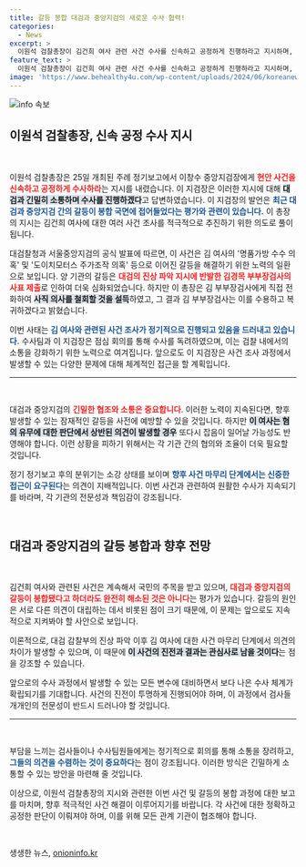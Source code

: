 ```yaml
---
title: 갈등 봉합 대검과 중앙지검의 새로운 수사 협력!
categories:
  - News
excerpt: >
  이원석 검찰총장이 김건희 여사 관련 사건 수사를 신속하고 공정하게 진행하라고 지시하며, 대검과 중앙지검 간 갈등이 완화되는 가운데 새로운 국면이 열렸다. 사건의 향후 전개에 관심이 집중된다!
feature_text: >
  이원석 검찰총장이 김건희 여사 관련 사건 수사를 신속하고 공정하게 진행하라고 지시하며, 대검과 중앙지검 간 갈등이 완화되는 가운데 새로운 국면이 열렸다. 사건의 향후 전개에 관심이 집중된다!
image: 'https://www.behealthy4u.com/wp-content/uploads/2024/06/koreanews.jpg'
---
```


<p><img src="https://www.behealthy4u.com/wp-content/uploads/2024/06/koreanews.jpg" alt="info 속보" /></p>

<h2 data-ke-size="size26">이원석 검찰총장, 신속 공정 수사 지시</h2>

<p data-ke-size="size16">&nbsp;</p>

<p>이원석 검찰총장은 25일 개최된 주례 정기보고에서 이창수 중앙지검장에게 <b><span style="color: #ee2323;">현안 사건을 신속하고 공정하게 수사하라</span></b>는 지시를 내렸습니다. 이 지검장은 이러한 지시에 대해 <b><span style="background-color: #21538527;">대검과 긴밀히 소통하며 수사를 진행하겠다</span></b>고 답변하였습니다. 이 지검장의 발언은 <b><span style="color: #1a5490;">최근 대검과 중앙지검 간의 갈등이 봉합 국면에 접어들었다는 평가와 관련이 있습니다.</span></b> 이 총장의 지시는 김건희 여사에 대한 여러 사건 조사를 적극적으로 추진하기 위한 의도로 풀이됩니다. </p>

<p>대검찰청과 서울중앙지검의 공식 발표에 따르면, 이 사건은 김 여사의 '명품가방 수수 의혹' 및 '도이치모터스 주가조작 의혹' 등으로 이어진 갈등을 해결하기 위한 노력의 일환으로 보입니다. 양 기관의 갈등은 <b><span style="color: #ee2323;">대검의 진상 파악 지시에 반발한 김경목 부부장검사의 사표 제출</span></b>로 인하여 더욱 심화되었습니다. 하지만 이 총장은 김 부부장검사에게 직접 전화하여 <b><span style="background-color: #21538527;">사직 의사를 철회할 것을 설득</span></b>하였고, 그 결과 김 부부장검사는 이를 수용하고 복귀하겠다고 밝혔습니다. </p>

<p>이번 사태는 <b><span style="color: #1a5490;">김 여사와 관련된 사건 조사가 정기적으로 진행되고 있음을 드러내고 있습니다.</span></b> 수사팀과 이 지검장은 점심 회의를 통해 수사를 독려하였으며, 이는 검찰 내에서의 소통을 강화하기 위한 노력으로 여겨집니다. 앞으로도 이 지검장은 사건 조사 과정에서 발생할 수 있는 다양한 문제에 대해 체계적인 접근을 할 계획입니다.</p>

<hr>

<p data-ke-size="size16">&nbsp;</p>

<p>대검과 중앙지검의 <b><span style="color: #ee2323;">긴밀한 협조와 소통은 중요합니다</span></b>. 이러한 노력이 지속된다면, 향후 발생할 수 있는 잠재적인 갈등을 사전에 예방할 수 있을 것입니다. 하지만 <b><span style="background-color: #21538527;">이 여사는 혐의 유무에 대한 판단에서 상반된 의견이 발생할 경우</span></b> 또다시 잡음이 일어날 가능성도 반영해야 합니다. 이런 상황을 피하기 위해서는 각 기관 간의 협의와 조율이 더욱 필요할 것입니다. </p>

<p>정기 정기보고 후의 분위기는 소강 상태를 보이며 <b><span style="color: #1a5490;">향후 사건 마무리 단계에서는 신중한 접근이 요구된다</span></b>는 의견이 지배적입니다. 이번 사건과 관련하여 원활한 수사가 지속되기를 바라며, 각 기관의 전문성과 책임감이 강조됩니다.</p>

<p data-ke-size="size16">&nbsp;</p>

<h2 data-ke-size="size26">대검과 중앙지검의 갈등 봉합과 향후 전망</h2>

<p data-ke-size="size16">&nbsp;</p>

<p>김건희 여사와 관련된 사건은 계속해서 국민의 주목을 받고 있으며, <b><span style="color: #ee2323;">대검과 중앙지검의 갈등이 봉합됐다고 하더라도 완전히 해소된 것은 아니다</span></b>는 평가가 있습니다. 갈등의 원인은 서로 다른 의견이 대립하는 데서 비롯된 점이 크기 때문에, 이 문제는 앞으로도 지속적으로 지켜봐야 할 사안으로 보입니다. </p>

<p>이론적으로, 대검 감찰부의 진상 파악 이후 김 여사에 대한 사건 마무리 단계에서 의견의 차이가 발생할 수 있으며, 이 때문에 <b><span style="background-color: #21538527;">이 사건의 진전과 결과는 관심사로 남을 것이다</span></b>는 점을 강조할 수 있습니다. </p>

<p>앞으로의 수사 과정에서 발생할 수 있는 모든 변수에 대비하면서 보다 나은 수사 체계가 확립되기를 기대합니다. 사건의 진전이 투명하게 진행되어야 하며, 이 과정에서 검사들 개개인의 전문성이 반드시 드러나야 할 것입니다. </p>

<hr>

<p data-ke-size="size16">&nbsp;</p>

<p>부담을 느끼는 검사들이나 수사팀원들에게는 정기적으로 회의를 통해 소통을 장려하고, <b><span style="color: #1a5490;">그들의 의견을 수렴하는 것이 중요하다</span></b>는 점이 강조됩니다. 이러한 방식은 긴밀하게 소통할 수 있는 방안을 마련해 줄 것입니다.</p>

<p>이상으로, 이원석 검찰총장의 지시와 관련한 이번 사건 및 갈등의 봉합 과정에 대한 보고를 마치며, 향후 적극적인 사건 해결이 이루어지기를 바랍니다. 각 사건에 대한 정확하고 공정한 판단이 이뤄져야 하며, 이를 위해 모든 관계 기관이 협조해야 합니다. </p>

<p data-ke-size="size16">&nbsp;</p>
생생한 뉴스, <a href="https://onioninfo.kr" rel="dofollow">onioninfo.kr</a>


